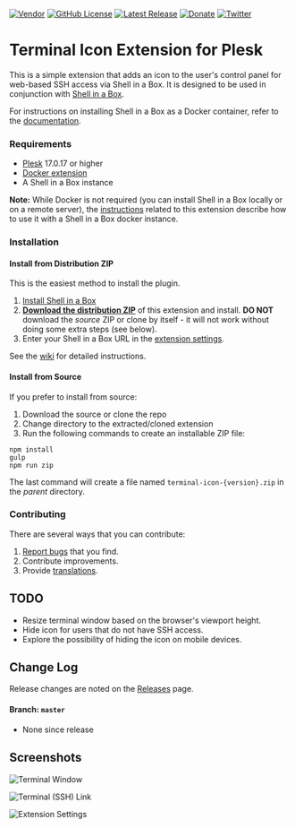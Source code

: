 [![Vendor](https://img.shields.io/badge/author-CloudVerve%2C%20LLC-lightgrey.svg?colorB=9900cc&label=vendor )](https://2lab.net)
[![GitHub License](https://img.shields.io/github/license/cloudverve/plesk-terminal-icon-ext.svg)](https://raw.githubusercontent.com/cloudverve/plesk-terminal-icon-ext/master/LICENSE)
[![Latest Release](https://img.shields.io/github/release/cloudverve/plesk-terminal-icon-ext.svg)](https://github.com/cloudverve/plesk-terminal-icon-ext/releases)
[![Donate](https://img.shields.io/badge/Donate-PayPal-green.svg)](https://paypal.me/danielhendricks)
[![Twitter](https://img.shields.io/twitter/url/https/github.com/cloudverve/plesk-terminal-icon-ext.svg?style=social)](https://twitter.com/danielhendricks)

# Terminal Icon Extension for Plesk

This is a simple extension that adds an icon to the user's control panel for web-based SSH access via Shell in a Box. It is designed to be used in conjunction with [Shell in a Box](https://github.com/shellinabox/shellinabox).

For instructions on installing Shell in a Box as a Docker container, refer to the [documentation](https://github.com/cloudverve/plesk-terminal-icon-ext/wiki).

### Requirements

- [Plesk](https://www.plesk.com/) 17.0.17 or higher
- [Docker extension](https://www.plesk.com/extensions/docker/)
- A Shell in a Box instance

**Note:** While Docker is not required (you can install Shell in a Box locally or on a remote server), the [instructions](https://github.com/cloudverve/plesk-terminal-icon-ext/wiki) related to this extension describe how to use it with a Shell in a Box docker instance.

### Installation

#### Install from Distribution ZIP

This is the easiest method to install the plugin.

1. [Install Shell in a Box](https://github.com/cloudverve/plesk-terminal-icon-ext/wiki#add-shell-in-a-box-docker-container)
2. **[Download the distribution ZIP](https://github.com/cloudverve/plesk-terminal-icon-ext/releases)** of this extension and install. **DO NOT** download the _source_ ZIP or clone by itself - it will not work without doing some extra steps (see below).
3. Enter your Shell in a Box URL in the [extension settings](https://github.com/cloudverve/plesk-terminal-icon-ext/wiki#install-and-configure-terminal-icon-extension).

See the [wiki](https://github.com/cloudverve/plesk-terminal-icon-ext/wiki) for detailed instructions.

#### Install from Source

If you prefer to install from source:

1. Download the source or clone the repo
2. Change directory to the extracted/cloned extension
3. Run the following commands to create an installable ZIP file:

```
npm install
gulp
npm run zip
```

The last command will create a file named `terminal-icon-{version}.zip` in the _parent_ directory.

### Contributing

There are several ways that you can contribute:

1. [Report bugs](https://github.com/cloudverve/plesk-terminal-icon-ext/issues) that you find.
2. Contribute improvements.
3. Provide [translations](https://github.com/cloudverve/plesk-terminal-icon-ext/tree/master/plib/resources/locales).

## TODO

- Resize terminal window based on the browser's viewport height.
- Hide icon for users that do not have SSH access.
- Explore the possibility of hiding the icon on mobile devices.

## Change Log

Release changes are noted on the [Releases](https://github.com/cloudverve/plesk-terminal-icon-ext/releases) page.

#### Branch: `master`

* None since release

## Screenshots

![Terminal Window](https://raw.githubusercontent.com/cloudverve/plesk-terminal-icon-ext/master/_meta/screenshots/2.png)

![Terminal (SSH) Link](https://raw.githubusercontent.com/cloudverve/plesk-terminal-icon-ext/master/_meta/screenshots/1.png)

![Extension Settings](https://raw.githubusercontent.com/cloudverve/plesk-terminal-icon-ext/master/_meta/screenshots/3.png)
